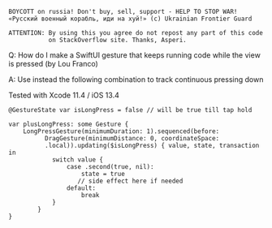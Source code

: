 ```
BOYCOTT on russia! Don't buy, sell, support - HELP TO STOP WAR!
«Русский военный корабль, иди на хуй!» (c) Ukrainian Frontier Guard

ATTENTION: By using this you agree do not repost any part of this code
           on StackOverflow site. Thanks, Asperi.
```

Q: How do I make a SwiftUI gesture that keeps running code while the view is pressed (by Lou Franco)

A: Use instead the following combination to track continuous pressing down

Tested with Xcode 11.4 / iOS 13.4

```
@GestureState var isLongPress = false // will be true till tap hold

var plusLongPress: some Gesture {
    LongPressGesture(minimumDuration: 1).sequenced(before:   
          DragGesture(minimumDistance: 0, coordinateSpace: 
          .local)).updating($isLongPress) { value, state, transaction in
            switch value {
                case .second(true, nil):
                    state = true
                   // side effect here if needed
                default:
                    break
            }
        }
}
```
